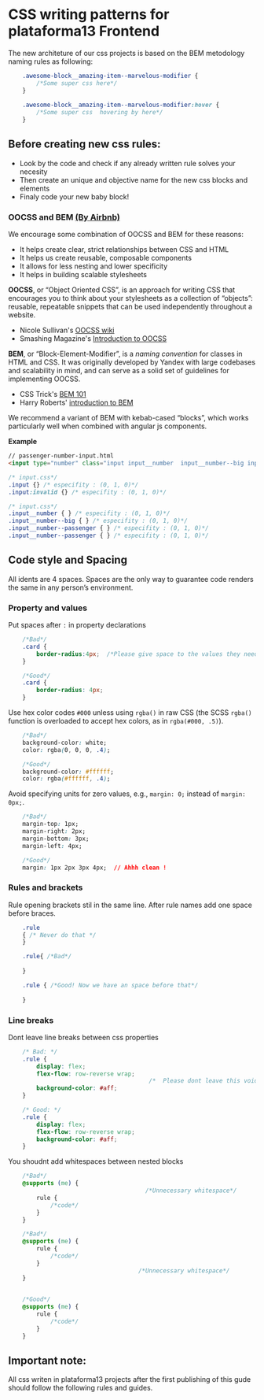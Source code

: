 # CSS writing patterns for plataforma13 Frontend

The new architeture of our css projects is based on the BEM metodology naming rules as following:

```css
	.awesome-block__amazing-item--marvelous-modifier {
		/*Some super css here*/
	}
	
	.awesome-block__amazing-item--marvelous-modifier:hover {
		/*Some super css  hovering by here*/
	}
```
## Before creating new css rules:

 * Look by the code and check if any already written rule solves your necesity
 * Then create an unique and objective name for the new css blocks and elements
 * Finaly code your new baby block!

### OOCSS and BEM [(By Airbnb)](https://github.com/airbnb/css/blob/master/README.md)

We encourage some combination of OOCSS and BEM for these reasons:

  * It helps create clear, strict relationships between CSS and HTML
  * It helps us create reusable, composable components
  * It allows for less nesting and lower specificity
  * It helps in building scalable stylesheets

**OOCSS**, or “Object Oriented CSS”, is an approach for writing CSS that encourages you to think about your stylesheets as a collection of “objects”: reusable, repeatable snippets that can be used independently throughout a website.

  * Nicole Sullivan's [OOCSS wiki](https://github.com/stubbornella/oocss/wiki)
  * Smashing Magazine's [Introduction to OOCSS](http://www.smashingmagazine.com/2011/12/12/an-introduction-to-object-oriented-css-oocss/)

**BEM**, or “Block-Element-Modifier”, is a _naming convention_ for classes in HTML and CSS. It was originally developed by Yandex with large codebases and scalability in mind, and can serve as a solid set of guidelines for implementing OOCSS.

  * CSS Trick's [BEM 101](https://css-tricks.com/bem-101/)
  * Harry Roberts' [introduction to BEM](http://csswizardry.com/2013/01/mindbemding-getting-your-head-round-bem-syntax/)

We recommend a variant of BEM with kebab-cased “blocks”, which works particularly well when combined with angular js components.

**Example**

```html
// passenger-number-input.html
<input type="number" class="input input__number  input__number--big input__number--passenger   input__number--passenger">
```

```css
/* input.css*/
.input {} /* especifity : (0, 1, 0)*/
.input:invalid {} /* especifity : (0, 1, 0)*/
```

```css
/* input.css*/
.input__number { } /* especifity : (0, 1, 0)*/
.input__number--big { } /* especifity : (0, 1, 0)*/
.input__number--passenger { } /* especifity : (0, 1, 0)*/
.input__number--passenger { } /* especifity : (0, 1, 0)*/
```

## Code style and Spacing

All idents are 4 spaces. Spaces are the only way to guarantee code renders the same in any person’s environment.

### Property and values

Put spaces after `:` in property declarations

```css
	/*Bad*/
	.card {
		border-radius:4px;  /*Please give space to the values they need to breathe*/
	}

	/*Good*/
	.card {
		border-radius: 4px;
	}
```
Use hex color codes `#000` unless using `rgba()` in raw CSS (the SCSS `rgba()` function is overloaded to accept hex colors, as in `rgba(#000, .5)`).

```css
	/*Bad*/
	background-color: white;
	color: rgba(0, 0, 0, .4);

	/*Good*/
	background-color: #ffffff;
	color: rgba(#ffffff, .4);
```
Avoid specifying units for zero values, e.g., `margin: 0;` instead of `margin: 0px;`.

```css
	/*Bad*/
	margin-top: 1px;
	margin-right: 2px;
	margin-bottom: 3px;
	margin-left: 4px;

	/*Good*/
	margin: 1px 2px 3px 4px;  // Ahhh clean !

```

### Rules and brackets

Rule opening brackets stil in the same line. After rule names add one space before braces.

```css
	.rule 
	{ /* Never do that */
	}

	.rule{ /*Bad*/
		
	}

	.rule { /*Good! Now we have an space before that*/
	
	}
```

### Line breaks

Dont leave line breaks between css properties

```css
	/* Bad: */
	.rule {
		display: flex;
		flex-flow: row-reverse wrap;
										/*  Please dont leave this void in me :(    */
		background-color: #aff;
	}

	/* Good: */
	.rule {
		display: flex;
		flex-flow: row-reverse wrap;
		background-color: #aff;
	}
```

You shoudnt add whitespaces between nested blocks

```css
	/*Bad*/
	@supports (me) {
		                               /*Unnecessary whitespace*/
		rule {
			/*code*/
		}
	}

	/*Bad*/
	@supports (me) {
		rule {
			/*code*/
		}
		                             /*Unnecessary whitespace*/
	}

	
	/*Good*/
	@supports (me) {
		rule {
			/*code*/
		}
	}

```


## Important note:
All css writen in plataforma13 projects  after the first publishing of this gude should follow the following rules and guides.

